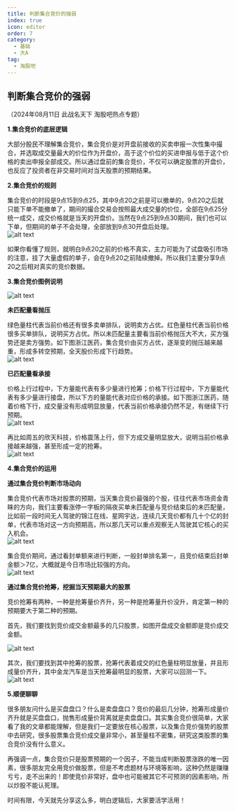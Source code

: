 ```yaml
---
title: 判断集合竞价的强弱
index: true
icon: editor
order: 7
category:
  - 基础
  - 大A
tag:
  - 淘股吧
---
```


## 判断集合竞价的强弱  

（2024年08月11日 此战名天下 淘股吧热点专题）  

**1.集合竞价的底层逻辑**  

大部分股民不理解集合竞价，集合竞价是对开盘前接收的买卖申报一次性集中撮合，并选取成交量最大的价位作为开盘价，高于这个价位的买进申报与低于这个价格的卖出申报全部成交。所以通过盘前的集合竞价，不仅可以确定股票的开盘价，也反应了投资者在非交易时间对当天股票的预期结果。  

**2.集合竞价的规则**  

集合竞价的时段是9点15到9点25，其中9点20之前是可以撤单的，9点20之后就只能下单不能撤单了，期间的撮合交易会按照最大成交量的价位，全部在9点25分统一成交，成交价格就是当天的开盘价。当然在9点25到9点30期间，我们也可以下单，但期间的单子不会处理，全部放到9点30开盘后处理。  
![alt text](xvu9m0epxncj.png_760w.jpg)  

如果你看懂了规则，就明白9点20之前的价格不真实，主力可能为了试盘吸引市场的注意，挂了大量虚假的单子，会在9点20之前陆续撤掉。所以我们主要分享9点20之后相对真实的竞价数据。  

**3.集合竞价图例说明**  

![alt text](751x7rb41jq7.png_760w.jpg)  

**未匹配量看抛压**  

绿色量柱代表当前价格还有很多卖单排队，说明卖方占优。红色量柱代表当前价格很多买单排队，说明买方占优。所以未匹配量主要看当前价格抛压大不大，买方强势还是卖方强势。如下图浙江医药，集合竞价由买方占优，逐渐变的抛压越来越重，形成多转空预期，全天股价形成下行趋势。  
![alt text](fomlcntsimlj.png_760w.jpg)  

**已匹配量看承接**  

价格上行过程中，下方量能代表有多少量进行抢筹；价格下行过程中，下方量能代表有多少量进行接盘，所以下方的量能代表对应价格的承接。如下图浙江医药，随着价格下行，成交量没有形成明显放量，代表当前价格承接仍然不足，有继续下行预期。  
![alt text](s3jpahhprnjq.png_760w.jpg)  

再比如周五的欣天科技，价格震荡上行，但下方成交量明显放大，说明当前价格承接越来越强，甚至形成一定的抢筹。  
![alt text](9qkj7k97xz4j.png_760w.jpg)  

**4.集合竞价的运用**  

**通过集合竞价判断市场动向**  

集合竞价代表市场对股票的预期，当天集合竞价最强的个股，往往代表市场资金青睐的方向，我们主要看涨停一字板的隔夜买单未匹配量与竞价结束后的未匹配量，比如前一段时间无人驾驶的锦江在线、星网宇达，连续几天竞价都有几十个亿的封单，代表市场对这一方向预期高，所以那几天可以重点观察无人驾驶其它核心的买入机会。  
![alt text](1q5u4y8q46jq.png_760w.jpg)  

集合竞价期间，通过看封单额来进行判断，一般封单排名第一，且竞价结束后封单金额＞7亿，大概就是今日市场比较强的方向。  
![alt text](9t2gziprbjq7.png_760w.jpg)  

**通过集合竞价抢筹，挖掘当天预期最大的股票**  

竞价抢筹有两种，一种是抢筹量价齐升，另一种是抢筹量升价没升，肯定第一种的预期要大于第二种的预期。  

首先，我们要找到竞价成交金额最多的几只股票，如图开盘成交金额即是竞价成交金额。  

![alt text](u9sid85zoxij.png_760w.jpg)  

其次，我们要找到其中抢筹的股票，抢筹代表着成交的红色量柱明显放量，并且形成量价齐升，其中金龙汽车是当天抢筹最明显的股票，大家可以回测一下。  
![alt text](y3gtqedtw4jq.png_760w.jpg)  

**5.顺便聊聊**  

很多朋友问什么是买盘盘口？什么是卖盘盘口？竞价的最后几分钟，抢筹形成量价齐升就是买盘盘口，抛售形成量价背离就是卖盘盘口。其实集合竞价很简单，大家看了我的文章都能理解，但是我们一定要放在核心股票，以及集合竞价强势的股票中去研究，很多股票集合竞价成交量非常小，甚至量柱不密集，研究这类股票的集合竞价没有什么意义。  

再强调一点，集合竞价只是股票预期的一个因子，不能当成判断股票涨跌的唯一因素，很多朋友完全用竞价做股票，但是不考虑题材与环境等影响，这种仍然是赚赚亏亏，走不出来的！即使竞价非常好，盘中也可能被其它不可预测的因素影响，所以炒股不能认死理。  

时间有限，今天就先分享这么多，明白逻辑后，大家要活学活用！  
